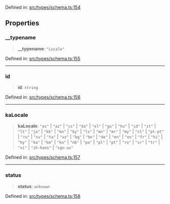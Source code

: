 Defined in: [src/types/schema.ts:154](https://github.com/bhavjitChauhan/khan-api/blob/67d30ab4498111952301bcaddbef9a132bf75105/src/types/schema.ts#L154)

## Properties

### \_\_typename

> **\_\_typename**: `"Locale"`

Defined in: [src/types/schema.ts:155](https://github.com/bhavjitChauhan/khan-api/blob/67d30ab4498111952301bcaddbef9a132bf75105/src/types/schema.ts#L155)

***

### id

> **id**: `string`

Defined in: [src/types/schema.ts:156](https://github.com/bhavjitChauhan/khan-api/blob/67d30ab4498111952301bcaddbef9a132bf75105/src/types/schema.ts#L156)

***

### kaLocale

> **kaLocale**: `"as"` \| `"az"` \| `"cs"` \| `"da"` \| `"el"` \| `"gu"` \| `"hu"` \| `"id"` \| `"it"` \| `"lt"` \| `"ja"` \| `"kk"` \| `"kn"` \| `"ky"` \| `"lv"` \| `"mn"` \| `"mr"` \| `"my"` \| `"nl"` \| `"pt-pt"` \| `"ru"` \| `"sv"` \| `"ta"` \| `"uz"` \| `"bg"` \| `"bn"` \| `"de"` \| `"en"` \| `"es"` \| `"fr"` \| `"hi"` \| `"hy"` \| `"ka"` \| `"km"` \| `"ko"` \| `"nb"` \| `"pa"` \| `"pl"` \| `"pt"` \| `"ro"` \| `"sr"` \| `"tr"` \| `"vi"` \| `"zh-hans"` \| `"sgn-us"`

Defined in: [src/types/schema.ts:157](https://github.com/bhavjitChauhan/khan-api/blob/67d30ab4498111952301bcaddbef9a132bf75105/src/types/schema.ts#L157)

***

### status

> **status**: `unknown`

Defined in: [src/types/schema.ts:158](https://github.com/bhavjitChauhan/khan-api/blob/67d30ab4498111952301bcaddbef9a132bf75105/src/types/schema.ts#L158)
